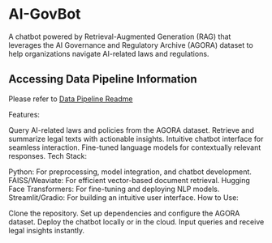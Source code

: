 # AI-GovBot
A chatbot powered by Retrieval-Augmented Generation (RAG) that leverages the AI Governance and Regulatory Archive (AGORA) dataset to help organizations navigate AI-related laws and regulations.


## Accessing Data Pipeline Information
Please refer to [Data Pipeline Readme](data/data-pipeline/README.md)


Features:

Query AI-related laws and policies from the AGORA dataset.
Retrieve and summarize legal texts with actionable insights.
Intuitive chatbot interface for seamless interaction.
Fine-tuned language models for contextually relevant responses.
Tech Stack:

Python: For preprocessing, model integration, and chatbot development.
FAISS/Weaviate: For efficient vector-based document retrieval.
Hugging Face Transformers: For fine-tuning and deploying NLP models.
Streamlit/Gradio: For building an intuitive user interface.
How to Use:

Clone the repository.
Set up dependencies and configure the AGORA dataset.
Deploy the chatbot locally or in the cloud.
Input queries and receive legal insights instantly.
